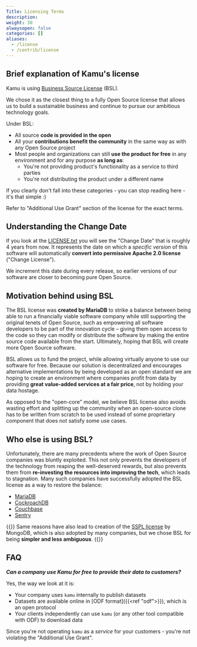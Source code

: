```yaml
---
Title: Licensing Terms
description:
weight: 30
alwaysopen: false
categories: []
aliases:
  - /license
  - /contrib/license
---
```


## Brief explanation of Kamu's license
Kamu is using [Business Source License](https://mariadb.com/bsl-faq-adopting/) (BSL).

We chose it as the closest thing to a fully Open Source license that allows us to build a sustainable business and continue to pursue our ambitious technology goals.

Under BSL:

- All source **code is provided in the open**
- All your **contributions benefit the community** in the same way as with any Open Source project
- Most people and organizations can still **use the product for free** in any environment and for any purpose **as long as**:
  - You're not providing product's functionality as a service to third parties
  - You're not distributing the product under a different name

If you clearly don't fall into these categories - you can stop reading here - it's that simple :)

Refer to "Additional Use Grant" section of the license for the exact terms.


## Understanding the Change Date
If you look at the [LICENSE.txt](https://github.com/kamu-data/kamu-cli/blob/master/LICENSE.txt) you will see the "Change Date" that is roughly 4 years from now. It represents the date on which a _specific version_ of this software will automatically **convert into permissive Apache 2.0 license** ("Change License").

We increment this date during every release, so earlier versions of our software are closer to becoming pure Open Source.


## Motivation behind using BSL
The BSL license was **created by MariaDB** to strike a balance between being able to run a financially viable software company while still supporting the original tenets of Open Source, such as empowering all software developers to be part of the innovation cycle – giving them open access to the code so they can modify or distribute the software by making the entire source code available from the start. Ultimately, hoping that BSL will create more Open Source software.

BSL allows us to fund the project, while allowing virtually anyone to use our software for free. Because our solution is decentralized and encourages alternative implementations by being developed as an open standard we are hoping to create an environment where companies profit from data by providing **great value-added services at a fair price**, not by holding your data hostage.

As opposed to the "open-core" model, we believe BSL license also avoids wasting effort and splitting up the community when an open-source clone has to be written from scratch to be used instead of some proprietary component that does not satisfy some use cases.


## Who else is using BSL?
Unfortunately, there are many precedents where the work of Open Source companies was bluntly exploited. This not only prevents the developers of the technology from reaping the well-deserved rewards, but also prevents them from **re-investing the resources into improving the tech**, which leads to stagnation. Many such companies have successfully adopted the BSL license as a way to restore the balance:

- [MariaDB](https://mariadb.com/bsl-faq-adopting/)
- [CockroachDB](https://www.cockroachlabs.com/blog/oss-relicensing-cockroachdb/)
- [Couchbase](https://blog.couchbase.com/couchbase-adopts-bsl-license/)
- [Sentry](https://blog.sentry.io/2019/11/06/relicensing-sentry)

{{<info>}}
Same reasons have also lead to creation of the [SSPL license](https://www.mongodb.com/licensing/server-side-public-license/faq) by MongoDB, which is also adopted by many companies, but we chose BSL for being **simpler and less ambiguous**.
{{</info>}}


## FAQ

**_Can a company use Kamu for free to provide their data to customers?_**

Yes, the way we look at it is:

- Your company uses `kamu` internally to publish datasets
- Datasets are available online in [ODF format]({{<ref "odf">}}), which is an open protocol
- Your clients independently can use `kamu` (or any other tool compatible with ODF) to download data

Since you're not operating `kamu` as a _service_ for your customers - you're not violating the "Additional Use Grant".
